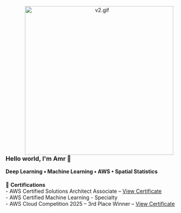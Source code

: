 <!-- GIF with no space below -->
<p align="center" style="margin: 0; padding: 0;">
  <img src="v2.gif" width="400" alt="v2.gif" style="display: block; margin: 0; padding: 0;" />
</p>

<!-- Optional Text -->
<h3 align="left" style="margin-top: 0;">Hello world, I'm Amr 👋</h3>
<h4 align="left" style="margin-top: 0;">Deep Learning • Machine Learning • AWS • Spatial Statistics</h4>

<!-- Certifications Section -->
<p align="left">
  🏅 <strong>Certifications</strong><br>
  - AWS Certified Solutions Architect Associate – <a href="#">View Certificate</a><br>
  - AWS Certified Machine Learning - Specialty <br>
  - AWS Cloud Competition 2025 – 3rd Place Winner – <a href="#">View Certificate</a>
</p>
